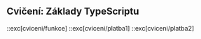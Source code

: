 ## Cvičení: Základy TypeScriptu

::exc[cviceni/funkce]
::exc[cviceni/platba1]
::exc[cviceni/platba2]

